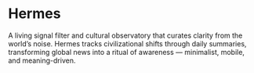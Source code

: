 # Hermes
A living signal filter and cultural observatory that curates clarity from the world’s noise. Hermes tracks civilizational shifts through daily summaries, transforming global news into a ritual of awareness — minimalist, mobile, and meaning-driven.
